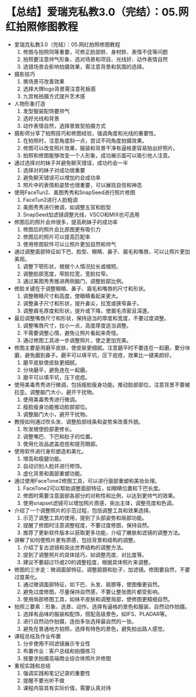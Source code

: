 # 【总结】爱瑞克私教3.0（完结）：05.网红拍照修图教程

-   爱瑞克私教3.0（完结）：05.网红拍照修图教程
    1.  修图与拍照同等重要，可修正脸部胖、身材胖、表情不佳等问题
    2.  拍照要注意帅气形象、选对场景和项目、光线好、动作表情自然
    3.  选错场景会影响拍摄效果，需注意背景和氛围的选择。
-   摄影技巧
    1.  换场景可改善效果
    2.  选择大牌logo背景需注意死板感
    3.  九宫格拍摄方式提升艺术感
-   人物形象打造
    1.  发型服装配饰要帅气
    2.  选好光线和背景
    3.  动作表情自然，选择景致型拍摄方式
-   摄影师分享了拍照技巧和修图经验，强调角度和光线的重要性。
    1.  在拍照时，注意角度斜一点，尝试不同角度拍摄效果。
    2.  修图可以改变照片效果，服装和背景干净有逼格更容易拍出好照片。
    3.  拍照和修图能够改变一个人形象，成功展示面可以吸引他人注意。
-   通过选择对的妹子并避免聊天错误，成功约会一半
    1.  选择对的妹子对成功很重要
    2.  避免聊天错误可以增加约会成功率
    3.  照片中的表情和姿势也很重要，可以展现自信和神态
-   使用FaceTun2、美图秀秀和SnapSeed进行照片修图
    1.  FaceTun2进行人脸粗调
    2.  美图秀秀进行微调，如调整五官和脸型
    3.  SnapSeed加滤镜调整光线，VSCO和MIX也可选用
-   修图后的照片会帅很多，提高刷妹子的成功率
    1.  修图后的照片会比原图更有吸引力
    2.  修图后的照片可以提高匹配率
    3.  使用修图软件可以让照片更加自然和帅气
-   通过调整面部特征如下巴、脸型、眼睛、鼻子、眉毛和嘴唇，可以让照片更加美观。
    1.  调整下颚形状，根据个人情况拉长或缩短。
    2.  调整脸部宽度，窄脸拉宽，宽脸拉窄。
    3.  通过美图秀秀推进两侧脑门，调整脸部比例。
-   修脸关键在于调整眼睛、鼻子、眉毛和嘴唇的尺寸和形状。
    1.  调整眼睛尺寸和高度，使眼睛看起来更大。
    2.  调整鼻子尺寸和形状，提升鼻尖，拉宽或狭窄鼻子。
    3.  调整眉毛厚度和形状，提升或下降，使眉毛浓密且深邃。
-   最后调整嘴唇尺寸和形状，保持适当的厚度和宽度，不要过度调整。
    1.  调整嘴唇尺寸，拉小一点，高度厚度适当调整。
    2.  不需要调整心情，避免让照片看起来奇怪。
    3.  通过修图工具进一步调整照片，使之更加完美。
-   修图主要是用磨平皮肤，使皮肤更细腻。注意磨平时不要连在一起磨，要分块磨，避免磨到鼻子。磨平可以填平坑，压下痘痘，效果比一键美颜好。
    1.  磨平皮肤使皮肤更细腻。
    2.  分块磨平，避免连在一起磨。
    3.  磨平可以填平坑，压下痘痘。
-   使用美毒秀秀进行微调，包括瘦脸瘦身功能。推动脸部部位，注意背景不要被拉歪。调整脑门大小，避开干扰物。
    1.  使用美毒秀秀进行微调。
    2.  瘦脸瘦身功能推动脸部部位。
    3.  调整脑门大小，避开干扰物。
-   教授如何通过吹头发、调整脸部线条和姿势来改善外貌。
    1.  吹发根使脸部更修长。
    2.  调整嘴巴、下巴和肚子的位置。
    3.  使用化妆品遮盖痘痘和提亮眼部。
-   使用软件进行身形塑造和美化。
    1.  增高和瘦腿功能。
    2.  自动识别人脸并进行修饰。
    3.  虚化背景和面部重塑功能。
-   通过使用FaceTone2修图工具，可以进行面部重塑和美妆处理。
    1.  FaceTone2可以帮助调整面部特征，如眼睛位置和下巴长度。
    2.  修图时需要注意面部各部分的对称性和比例，以达到更帅气的效果。
    3.  使用snapset滤镜可以增加照片质感，突出主体，调整亮度和色调。
-   介绍了一个调整照片的示范过程，包括调整工具和效果选择。
    1.  示范了调整工具的使用，提到了头部姿势和局部功能。
    2.  提醒了修图时注意调整程度，不要过度修图，保持自然。
    3.  推荐了更新软件版本以获取更多功能，介绍了嫩肤和滤镜的调整方法。
-   讲解了如何使照片更有质感，包括背景和结构的调整。
    1.  介绍了复古滤镜和突出世界结构的调整方法。
    2.  提到了调整照片的具体技巧，如调整亮度、对比度等。
    3.  建议不要超过15或20的调整程度，根据具体照片来调整。
-   修图的三步走：微调面部特征，调整肩膀和肚子，加滤镜。修图要自然，不要过度美化。
    1.  通过微调面部特征，如下巴、头发、肩膀等，使图像更自然。
    2.  避免过度修图，尽量保持自然感，不要让整张图片都受影响。
    3.  使用局部修图工具，如抹平皮肤和调整局部，使修图更精细自然。
-   拍照三要素：形象、选景、动作。选择有逼格的景色和服装，自然动作拍摄。
    1.  选择有品味的服装和配饰，搭配高级景色，如IFS、PLADAR等。
    2.  进行自然动作拍摄，连拍多张选择最自然的一张。
    3.  避免在普通地方拍照，选择有特色的景色，避免拍出路人感觉。
-   课程总结及作业布置
    1.  分步使用不同滤镜展示专业性
    2.  布置作业：客户总结和拍摄练习
    3.  按要求拍摄高端商业综合体照片并修图
-   重视实践和总结
    1.  强调实践和笔记记录的重要性
    2.  提醒不要光听不做
    3.  课程内容具有实际价值，需要认真对待